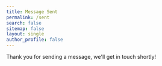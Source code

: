 ```yaml
---
title: Message Sent
permalink: /sent
search: false
sitemap: false
layout: single
author_profile: false
---
```


Thank you for sending a message, we'll get in touch shortly!
